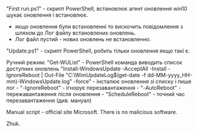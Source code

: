 "First run.ps1" - скрипт PowerShell, встановлює агент оновлення win10 шукає оновлення і встановлює.
 - якщо оновлення були встановленні то вискочить повідомлення з шляхом до Лог файлу встановлених оновлень.
 - Лог файл пустий - нових оновлень не встановленно.

"Update.ps1" - скрипт PowerShell, робить тільки оновлення якщо такі є.

Ручний режим:
 "Get-WUList" - PowerShell команда виводить список доступних оновлень
 "Install-WindowsUpdate -AcceptAll -Install -IgnoreReboot | Out-File "C:\WimUpdateLog\$(get-date -f dd-MM-yyyy_HH-mm)-WindowsUpdate.log" -force"
	- інсталює оновлення зі списку і пише лог
	- "-IgnoreReboot" - ігнорує перезавантаження
	- "-AutoReboot" - пережавантаження після оновлення
	- "ScheduleReboot" - точний час перезавантаження (див. мануал)

Manual script - official site Microsoft.
There is no malicious software.

Zhuk.
